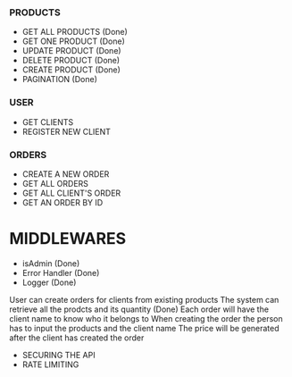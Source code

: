 
  
### PRODUCTS
- GET ALL PRODUCTS (Done)
- GET ONE PRODUCT (Done)
- UPDATE PRODUCT (Done)
- DELETE PRODUCT (Done)
- CREATE PRODUCT (Done)
- PAGINATION   (Done)
 
### USER
- GET CLIENTS
- REGISTER NEW CLIENT
  
### ORDERS
- CREATE A NEW ORDER
- GET ALL ORDERS
- GET ALL CLIENT'S ORDER
- GET AN ORDER BY ID


# MIDDLEWARES
- isAdmin (Done)
- Error Handler (Done)
- Logger (Done)

User can create orders for clients from existing products
The system can retrieve all the prodcts and its quantity (Done)
Each order will have the client name to know who it belongs to 
When creating the order the person has to input the products and the client name
The price will be generated after the client has created the order

- SECURING THE API
- RATE LIMITING